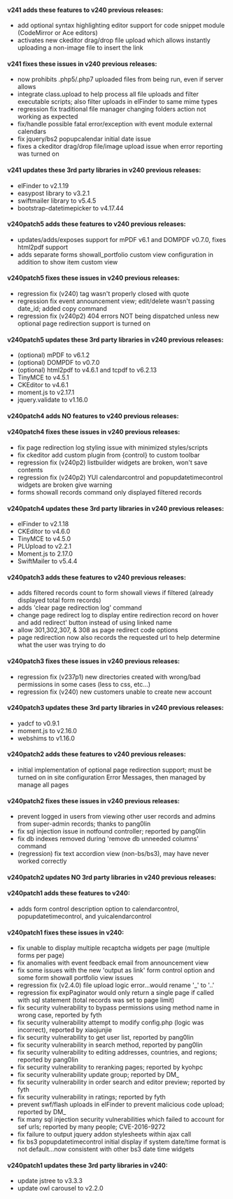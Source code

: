 #### v241 adds these features to v240 previous releases:
- add optional syntax highlighting editor support for code snippet module (CodeMirror or Ace editors)
- activates new ckeditor drag/drop file upload which allows instantly uploading a non-image file to insert the link

#### v241 fixes these issues in v240 previous releases:
- now prohibits .php5/.php7 uploaded files from being run, even if server allows
- integrate class.upload to help process all file uploads and filter executable scripts; also filter uploads in elFinder to same mime types
- regression fix traditional file manager changing folders action not working as expected
- fix/handle possible fatal error/exception with event module external calendars
- fix jquery/bs2 popupcalendar initial date issue
- fixes a ckeditor drag/drop file/image upload issue when error reporting was turned on

#### v241 updates these 3rd party libraries in v240 previous releases:
- elFinder to v2.1.19
- easypost library to v3.2.1
- swiftmailer library to v5.4.5
- bootstrap-datetimepicker to v4.17.44


#### v240patch5 adds these features to v240 previous releases:
- updates/adds/exposes support for mPDF v6.1 and DOMPDF v0.7.0, fixes html2pdf support
- adds separate forms showall_portfolio custom view configuration in addition to show item custom view

#### v240patch5 fixes these issues in v240 previous releases:
- regression fix (v240) <meta charset...> tag wasn't properly closed with quote
- regression fix event announcement view; edit/delete wasn't passing date_id; added copy command
- regression fix (v240p2) 404 errors NOT being dispatched unless new optional page redirection support is turned on

#### v240patch5 updates these 3rd party libraries in v240 previous releases:
- (optional) mPDF to v6.1.2
- (optional) DOMPDF to v0.7.0
- (optional) html2pdf to v4.6.1 and tcpdf to v6.2.13
- TinyMCE to v4.5.1
- CKEditor to v4.6.1
- moment.js to v2.17.1
- jquery.validate to v1.16.0


#### v240patch4 adds NO features to v240 previous releases:

#### v240patch4 fixes these issues in v240 previous releases:
- fix page redirection log styling issue with minimized styles/scripts
- fix ckeditor add custom plugin from {control} to custom toolbar
- regression fix (v240p2) listbuilder widgets are broken, won't save contents
- regression fix (v240p2) YUI calendarcontrol and popupdatetimecontrol widgets are broken give warning
- forms showall records command only displayed filtered records

#### v240patch4 updates these 3rd party libraries in v240 previous releases:
- elFinder to v2.1.18
- CKEditor to v4.6.0
- TinyMCE to v4.5.0
- PLUpload to v2.2.1
- Moment.js to 2.17.0
- SwiftMailer to v5.4.4


#### v240patch3 adds these features to v240 previous releases:
- adds filtered records count to form showall views if filtered (already displayed total form records)
- adds 'clear page redirection log' command
- change page redirect log to display entire redirection record on hover and add redirect' button instead of using linked name
- allow 301,302,307, & 308 as page redirect code options
- page redirection now also records the requested url to help determine what the user was trying to do

#### v240patch3 fixes these issues in v240 previous releases:
- regression fix (v237p1) new directories created with wrong/bad permissions in some cases (less to css, etc...)
- regression fix (v240) new customers unable to create new account

#### v240patch3 updates these 3rd party libraries in v240 previous releases:
- yadcf to v0.9.1
- moment.js to v2.16.0
- webshims to v1.16.0


#### v240patch2 adds these features to v240 previous releases:
- initial implementation of optional page redirection support; must be turned on in site configuration Error Messages, then managed by manage all pages

#### v240patch2 fixes these issues in v240 previous releases:
- prevent logged in users from viewing other user records and admins from super-admin records; thanks to pang0lin
- fix sql injection issue in notfound controller; reported by pang0lin
- fix db indexes removed during 'remove db unneeded columns' command
- (regression) fix text accordion view (non-bs/bs3), may have never worked correctly

#### v240patch2 updates NO 3rd party libraries in v240 previous releases:


#### v240patch1 adds these features to v240:
- adds form control description option to calendarcontrol, popupdatetimecontrol, and yuicalendarcontrol

#### v240patch1 fixes these issues in v240:
- fix unable to display multiple recaptcha widgets per page (multiple forms per page)
- fix anomalies with event feedback email from announcement view
- fix some issues with the new 'output as link' form control option and some form showall portfolio view issues
- regression fix (v2.4.0) file upload logic error...would rename '_' to '..'
- regression fix expPaginator would only return a single page if called with sql statement (total records was set to page limit)
- fix security vulnerability to bypass permissions using method name in wrong case, reported by fyth
- fix security vulnerability attempt to modify config.php (logic was incorrect), reported by xiaojunjie
- fix security vulnerability to get user list, reported by pang0lin
- fix security vulnerability in search method, reported by pang0lin
- fix security vulnerability to editing addresses, countries, and regions; reported by pang0lin
- fix security vulnerability to reranking pages; reported by kyohpc
- fix security vulnerability update group; reported by DM_
- fix security vulnerability in order search and editor preview; reported by fyth
- fix security vulnerability in ratings; reported by fyth
- prevent swf/flash uploads in elFinder to prevent malicious code upload; reported by DM_
- fix many sql injection security vulnerabilities which failed to account for sef urls; reported by many people; CVE-2016-9272 
- fix failure to output jquery addon stylesheets within ajax call
- fix bs3 popupdatetimecontrol initial display if system date/time format is not default...now consistent with other bs3 date time widgets

#### v240patch1 updates these 3rd party libraries in v240:
- update jstree to v3.3.3
- update owl carousel to v2.2.0